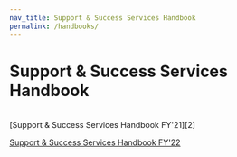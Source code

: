```yaml
---
nav_title: Support & Success Services Handbook
permalink: /handbooks/
---
```


# Support & Success Services Handbook
<br>
[Support & Success Services Handbook FY'21][2]

[Support & Success Services Handbook FY'22][1]


[1]: {{site.baseurl}}/services_handbook_22/
[2]: {{site.baseurl}}/services_handbook_21/
